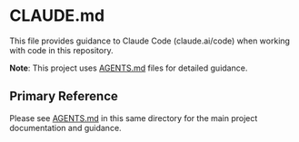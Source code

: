 # CLAUDE.md

This file provides guidance to Claude Code (claude.ai/code) when working with code in this repository.

**Note**: This project uses [AGENTS.md](AGENTS.md) files for detailed guidance.

## Primary Reference

Please see [AGENTS.md](AGENTS.md) in this same directory for the main project documentation and guidance.
